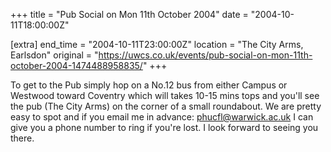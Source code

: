 +++
title = "Pub Social on Mon 11th October 2004"
date = "2004-10-11T18:00:00Z"

[extra]
end_time = "2004-10-11T23:00:00Z"
location = "The City Arms, Earlsdon"
original = "https://uwcs.co.uk/events/pub-social-on-mon-11th-october-2004-1474488958835/"
+++

To get to the Pub simply hop on a No.12 bus from either Campus or Westwood toward Coventry which will takes 10-15 mins tops and you'll see the pub (The City Arms) on the corner of a small roundabout. We are pretty easy to spot and if you email me in advance: phucfl@warwick.ac.uk I can give you a phone number to ring if you're lost. I look forward to seeing you there.


